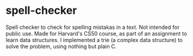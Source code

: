 # spell-checker
Spell checker to check for spelling mistakas in a text. Not intended for public use. Made for Harvard's CS50 course, as part of an assignment to learn data structures. I implemented a trie (a complex data structure) to solve the problem, using nothing but plain C.
